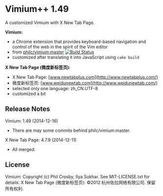 ﻿Vimium++ 1.49
=============================

A customized Vimium with X New Tab Page.

__Vimium:__
* a Chrome extension that provides keyboard-based navigation and control of the web in the spirit of the Vim editor
* from [philc/vimium:master](https://github.com/philc/vimium) [![Build Status](https://secure.travis-ci.org/philc/vimium.png?branch=master)](https://travis-ci.org/philc/vimium)
* customized after translating it into JavaScript using `cake build`

__X New Tab Page (微度新标签页):__
* X New Tab Page: [www.newtabplus.com](http://www.newtabplus.com/)
* 微度新标签页: [www.weidunewtab.com](http://www.weidunewtab.com/)
* selected only one language: zh_CN.UTF-8
* customized a bit

Release Notes
-------------
Vimium: 1.49 (2014-12-16)
* There are may some commits behind philc/vimium:master.

X New Tab Page: 4.7.9 (2014-12-11)
* All merged.

License
-------
Vimium: Copyright (c) Phil Crosby, Ilya Sukhar. See MIT-LICENSE.txt for details.
X New Tab Page (微度新标签页): ©2012 杭州佐拉网络有限公司. 保留所有权利.
